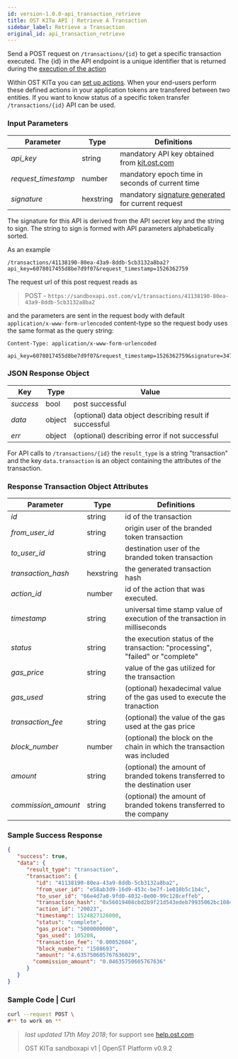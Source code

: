 ```yaml
---
id: version-1.0.0-api_transaction_retrieve
title: OST KIT⍺ API | Retrieve A Transaction
sidebar_label: Retrieve a Transaction
original_id: api_transaction_retrieve
---
```


Send a POST request on `/transactions/{id}` to get a specific transaction executed. The {id} in the API endpoint is a unique identifier that is returned during the [<u>execution of the action</u>](2_09_API_ACTION_EXECUTE.md)

Within OST KIT⍺ you can [<u>set up actions</u>](2_06_API_ACTIONS_CREATE.md). When your end-users perform these defined actions in your application tokens are transfered between two entities. If you want to know status of a specific token transfer `/transactions/{id}` API can be used.


### Input Parameters
| Parameter           | Type   | Definitions                                               |
|---------------------|--------|-----------------------------------------------------|
| _api_key_           | string    | mandatory API key obtained from [kit.ost.com](https://kit.ost.com) |
| _request_timestamp_ | number    | mandatory epoch time in seconds of current time |
| _signature_         | hexstring | mandatory [<u>signature generated</u>](2_98_API_AUTHENTICATION.md) for current request |


The signature for this API is derived from the API secret key and the string to sign. The string to sign is formed with API parameters alphabetically sorted.

As an example

`/transactions/41138190-80ea-43a9-8ddb-5cb3132a8ba2?api_key=6078017455d8be7d9f07&request_timestamp=1526362759`

The request url of this post request reads as

> POST - `https://sandboxapi.ost.com/v1/transactions/41138190-80ea-43a9-8ddb-5cb3132a8ba2`

and the parameters are sent in the request body with default `application/x-www-form-urlencoded` content-type so the request body uses the same format as the query string:

```
Content-Type: application/x-www-form-urlencoded

api_key=6078017455d8be7d9f07&request_timestamp=1526362759&signature=347ba9531100e86ba4199468bdc3ef14d99a8e0b45cd36a48fa45a05de694376

```

### JSON Response Object

| Key        | Type   | Value      |
|------------|--------|------------|
| _success_  | bool   | post successful |
| _data_     | object | (optional) data object describing result if successful   |
| _err_      | object | (optional) describing error if not successful |

For API calls to `/transactions/{id}` the `result_type` is a string "transaction" and the key `data.transaction` is an object containing the attributes of the transaction.


### Response Transaction Object Attributes

| Parameter           | Type   | Definitions  |
|---------------------|--------|----------------------------------|
| _id_| string | id of the transaction |
| _from_user_id_    | string | origin user of the branded token transaction   |
| _to_user_id_      | string | destination user of the branded token transaction  |
| _transaction_hash_ | hexstring | the generated transaction hash |
| _action_id_ | number | id of the action that was executed. |
| _timestamp_  |string| universal time stamp value of execution of the transaction in milliseconds|
| _status_ | string | the execution status of the transaction: "processing", "failed" or "complete" |
| _gas_price_ | string | value of the gas utilized for the transaction |
| _gas_used_ | string | (optional) hexadecimal value of the gas used to execute the tranaction
| _transaction_fee_ | string | (optional) the value of the gas used at the gas price
| _block_number_ | number | (optional) the block on the chain in which the transaction was included
| _amount_ | string | (optional) the amount of branded tokens transferred to the destination user  |
| _commission_amount_ | string | (optional) the amount of branded tokens transferred to the company |


### Sample Success Response
```json
{
   "success": true,
   "data": {
      "result_type": "transaction",
      "transaction": {
         "id": "41138190-80ea-43a9-8ddb-5cb3132a8ba2",
         "from_user_id": "e58ab3d9-16d9-453c-be7f-1e010b5c1b4c",
         "to_user_id": "66e4d7a0-9fd0-4032-8e00-99c128ceffeb",
         "transaction_hash": "0x56019408cbd2b9f21d543edeb79935062bc108413ab0d283fdc3fcef52ad9db9",
         "action_id": "20023",
         "timestamp": 1524827126000,
         "status": "complete",
         "gas_price": "5000000000",
         "gas_used": 105208,
         "transaction_fee": "0.00052604",
         "block_number": "1508693",
         "amount": "4.635750605767636029",
        "commission_amount": "0.04635750605767636"
      }
   }
}
```

### Sample Code | Curl
```bash
curl --request POST \
#** to work on **
```

>_last updated 17th May 2018_; for support see [help.ost.com](help.ost.com)
>
> OST KIT⍺ sandboxapi v1 | OpenST Platform v0.9.2